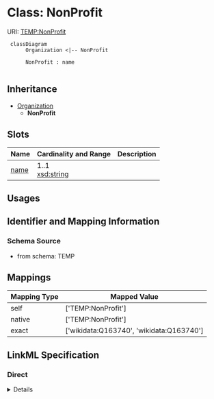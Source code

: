 # Class: NonProfit




URI: [TEMP:NonProfit](https://example.org/TEMP/NonProfit)




```mermaid
 classDiagram
      Organization <|-- NonProfit
      
      NonProfit : name
      

```





## Inheritance
* [Organization](Organization.md)
    * **NonProfit**



## Slots

| Name | Cardinality and Range  | Description  |
| ---  | ---  | --- |
| [name](name.md) | 1..1 <br/> [xsd:string](xsd:string)  |   |


## Usages



## Identifier and Mapping Information







### Schema Source


* from schema: TEMP







## Mappings

| Mapping Type | Mapped Value |
| ---  | ---  |
| self | ['TEMP:NonProfit'] |
| native | ['TEMP:NonProfit'] |
| exact | ['wikidata:Q163740', 'wikidata:Q163740'] |


## LinkML Specification

<!-- TODO: investigate https://stackoverflow.com/questions/37606292/how-to-create-tabbed-code-blocks-in-mkdocs-or-sphinx -->

### Direct

<details>
```yaml
name: NonProfit
from_schema: TEMP
exact_mappings:
- wikidata:Q163740
- wikidata:Q163740
rank: 1000
is_a: Organization

```
</details>

### Induced

<details>
```yaml
name: NonProfit
from_schema: TEMP
exact_mappings:
- wikidata:Q163740
- wikidata:Q163740
rank: 1000
is_a: Organization
attributes:
  name:
    name: name
    from_schema: TEMP
    rank: 1000
    multivalued: false
    alias: name
    owner: NonProfit
    domain_of:
    - Person
    - Organization
    range: string
    required: true

```
</details>